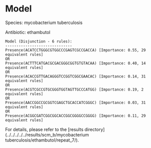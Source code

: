 
# Model

Species: mycobacterium tuberculosis

Antibiotic: ethambutol

```
Model (Disjunction - 6 rules):
------------------------------
Presence(ACATCCTGGGCGTGGCCCGAGTCGCCGACCA) [Importance: 0.55, 29 equivalent rules]
OR
Presence(ACTTTCATGACGCGACGGGCGGTGTGTACAA) [Importance: 0.40, 14 equivalent rules]
OR
Presence(ACACCGTTGACAGGGTCCGGTCGGCGAACAC) [Importance: 0.14, 31 equivalent rules]
OR
Presence(ACGTCGCCGTGCGGGTGGTAGTTGCCCATGG) [Importance: 0.19, 2 equivalent rules]
OR
Presence(AACCGGCCGCGGTCGAGCTGCACCATCGGGC) [Importance: 0.03, 31 equivalent rules]
OR
Presence(ACGGCGATCGGCGGCACCGGCGGGGCCGGGG) [Importance: 0.11, 29 equivalent rules]

```

For details, please refer to the [results directory](../../../../../results/scm_b/mycobacterium tuberculosis/ethambutol/repeat_7/).

